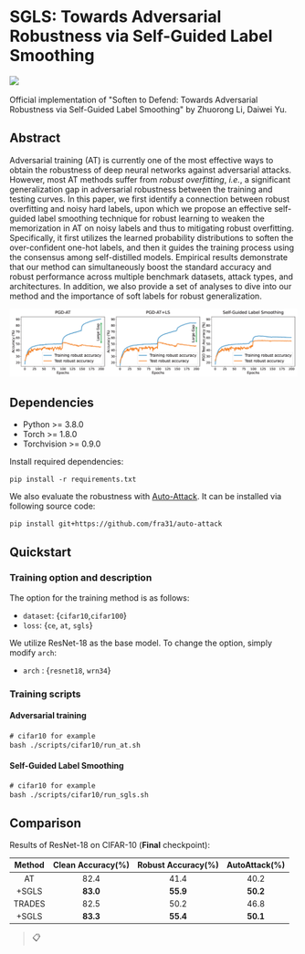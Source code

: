 # SGLS: Towards Adversarial Robustness via Self-Guided Label Smoothing
![](https://img.shields.io/badge/license-MIT-green)

Official implementation of "Soften to Defend: Towards Adversarial Robustness via Self-Guided Label Smoothing" by Zhuorong Li, Daiwei Yu.

## Abstract

 Adversarial training (AT) is currently one of the most effective ways to obtain the robustness of deep neural networks against adversarial attacks. However, most AT methods suffer from *robust overfitting*, *i.e.*, a significant generalization gap in adversarial robustness between the training and testing curves. In this paper, we first identify a connection between robust overfitting and noisy hard labels, upon which we propose an effective self-guided label smoothing technique for robust learning to weaken the memorization in AT on noisy labels and thus to mitigating robust overfitting. Specifically, it first utilizes the learned probability distributions to soften the over-confident one-hot labels, and then it guides the training process using the consensus among self-distilled models. Empirical results demonstrate that our method can simultaneously boost the standard accuracy and robust performance across multiple benchmark datasets, attack types, and architectures. In addition, we also provide a set of analyses to dive into our method and the importance of soft labels for robust generalization.

![intro](https://github.com/devicerxx/SGLS/blob/master/img/intro.png)

## Dependencies
- Python >= 3.8.0
- Torch >= 1.8.0
- Torchvision >= 0.9.0

Install required dependencies:
```
pip install -r requirements.txt
```


We also evaluate the robustness with [Auto-Attack](https://github.com/fra31/auto-attack). It can be installed via following source code:
```
pip install git+https://github.com/fra31/auto-attack
```

## Quickstart

### Training option and description

The option for the training method is as follows:
- `dataset`: {`cifar10`,`cifar100`}
- `loss`: {`ce`, `at`, `sgls`}

We utilize ResNet-18 as the base model. To change the option, simply modify `arch`:
- `arch` : {`resnet18`, `wrn34`}

### Training scripts

#### Adversarial training
```
# cifar10 for example
bash ./scripts/cifar10/run_at.sh
```

#### Self-Guided Label Smoothing
```
# cifar10 for example
bash ./scripts/cifar10/run_sgls.sh
```

## Comparison
Results of ResNet-18 on CIFAR-10 (**Final** checkpoint):

|  Method | Clean Accuracy(%) | Robust Accuracy(%) | AutoAttack(%)
|:-------:|:-----------------:|:------------------:|:------------------:|
|   AT   |        82.4       |        41.4        | 40.2|
| +SGLS  |        **83.0**      |         **55.9**        | **50.2**|
|   TRADES  |        82.5      |        50.2        | 46.8 |
| +SGLS |        **83.3**      |        **55.4**        | **50.1** |
> 📋